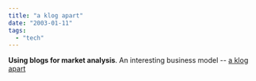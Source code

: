 ```yaml
---
title: "a klog apart"
date: "2003-01-11"
tags: 
  - "tech"
---
```


**Using blogs for market analysis**. An interesting business model -- [a klog apart](http://dijest.com/aka/2003/01/10.html#a2312)
